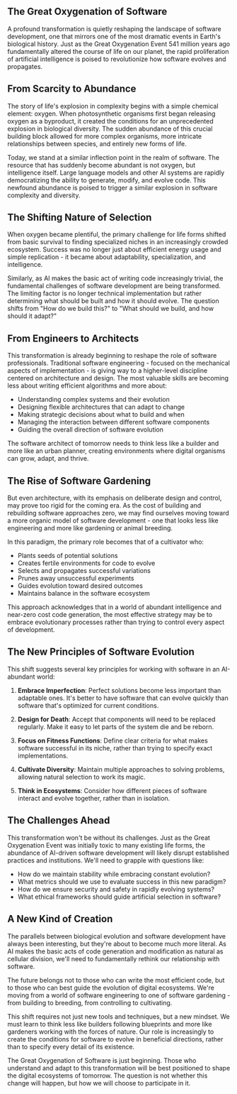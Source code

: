 ## The Great Oxygenation of Software

A profound transformation is quietly reshaping the landscape of software development, one that mirrors one of the most dramatic events in Earth's biological history. Just as the Great Oxygenation Event 541 million years ago fundamentally altered the course of life on our planet, the rapid proliferation of artificial intelligence is poised to revolutionize how software evolves and propagates.

## From Scarcity to Abundance 

The story of life's explosion in complexity begins with a simple chemical element: oxygen. When photosynthetic organisms first began releasing oxygen as a byproduct, it created the conditions for an unprecedented explosion in biological diversity. The sudden abundance of this crucial building block allowed for more complex organisms, more intricate relationships between species, and entirely new forms of life.

Today, we stand at a similar inflection point in the realm of software. The resource that has suddenly become abundant is not oxygen, but intelligence itself. Large language models and other AI systems are rapidly democratizing the ability to generate, modify, and evolve code. This newfound abundance is poised to trigger a similar explosion in software complexity and diversity.

## The Shifting Nature of Selection

When oxygen became plentiful, the primary challenge for life forms shifted from basic survival to finding specialized niches in an increasingly crowded ecosystem. Success was no longer just about efficient energy usage and simple replication - it became about adaptability, specialization, and intelligence.

Similarly, as AI makes the basic act of writing code increasingly trivial, the fundamental challenges of software development are being transformed. The limiting factor is no longer technical implementation but rather determining what should be built and how it should evolve. The question shifts from "How do we build this?" to "What should we build, and how should it adapt?"

## From Engineers to Architects

This transformation is already beginning to reshape the role of software professionals. Traditional software engineering - focused on the mechanical aspects of implementation - is giving way to a higher-level discipline centered on architecture and design. The most valuable skills are becoming less about writing efficient algorithms and more about:

- Understanding complex systems and their evolution
- Designing flexible architectures that can adapt to change
- Making strategic decisions about what to build and when
- Managing the interaction between different software components
- Guiding the overall direction of software evolution

The software architect of tomorrow needs to think less like a builder and more like an urban planner, creating environments where digital organisms can grow, adapt, and thrive.

## The Rise of Software Gardening

But even architecture, with its emphasis on deliberate design and control, may prove too rigid for the coming era. As the cost of building and rebuilding software approaches zero, we may find ourselves moving toward a more organic model of software development - one that looks less like engineering and more like gardening or animal breeding.

In this paradigm, the primary role becomes that of a cultivator who:

- Plants seeds of potential solutions
- Creates fertile environments for code to evolve
- Selects and propagates successful variations
- Prunes away unsuccessful experiments
- Guides evolution toward desired outcomes
- Maintains balance in the software ecosystem

This approach acknowledges that in a world of abundant intelligence and near-zero cost code generation, the most effective strategy may be to embrace evolutionary processes rather than trying to control every aspect of development.

## The New Principles of Software Evolution

This shift suggests several key principles for working with software in an AI-abundant world:

1. **Embrace Imperfection**: Perfect solutions become less important than adaptable ones. It's better to have software that can evolve quickly than software that's optimized for current conditions.

2. **Design for Death**: Accept that components will need to be replaced regularly. Make it easy to let parts of the system die and be reborn.

3. **Focus on Fitness Functions**: Define clear criteria for what makes software successful in its niche, rather than trying to specify exact implementations.

4. **Cultivate Diversity**: Maintain multiple approaches to solving problems, allowing natural selection to work its magic.

5. **Think in Ecosystems**: Consider how different pieces of software interact and evolve together, rather than in isolation.

## The Challenges Ahead

This transformation won't be without its challenges. Just as the Great Oxygenation Event was initially toxic to many existing life forms, the abundance of AI-driven software development will likely disrupt established practices and institutions. We'll need to grapple with questions like:

- How do we maintain stability while embracing constant evolution?
- What metrics should we use to evaluate success in this new paradigm?
- How do we ensure security and safety in rapidly evolving systems?
- What ethical frameworks should guide artificial selection in software?

## A New Kind of Creation

The parallels between biological evolution and software development have always been interesting, but they're about to become much more literal. As AI makes the basic acts of code generation and modification as natural as cellular division, we'll need to fundamentally rethink our relationship with software.

The future belongs not to those who can write the most efficient code, but to those who can best guide the evolution of digital ecosystems. We're moving from a world of software engineering to one of software gardening - from building to breeding, from controlling to cultivating.

This shift requires not just new tools and techniques, but a new mindset. We must learn to think less like builders following blueprints and more like gardeners working with the forces of nature. Our role is increasingly to create the conditions for software to evolve in beneficial directions, rather than to specify every detail of its existence.

The Great Oxygenation of Software is just beginning. Those who understand and adapt to this transformation will be best positioned to shape the digital ecosystems of tomorrow. The question is not whether this change will happen, but how we will choose to participate in it.